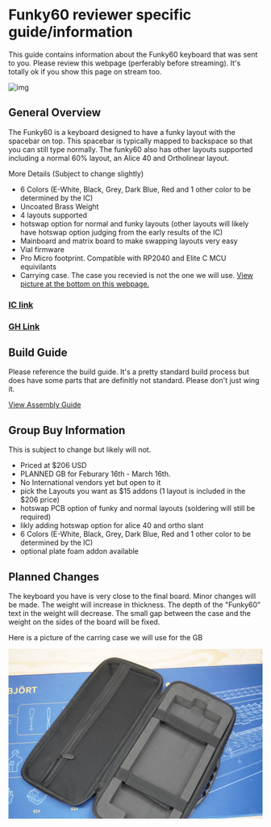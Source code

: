 # Funky60 reviewer specific guide/information

This guide contains information about the Funky60 keyboard that was sent to you. Please review this webpage (perferably before streaming). It's totally ok if you show this page on stream too.

![img](/assets/Funky60/IMG_9747.png)

## General Overview

The Funky60 is a keyboard designed to have a funky layout with the spacebar on top. This spacebar is typically mapped to backspace so that you can still type normally. The funky60 also has other layouts supported including a normal 60% layout, an Alice 40 and Ortholinear layout. 

More Details (Subject to change slightly)
* 6 Colors (E-White, Black, Grey, Dark Blue, Red and 1 other color to be determined by the IC)
* Uncoated Brass Weight
* 4 layouts supported
* hotswap option for normal and funky layouts (other layouts will likely have hotswap option judging from the early results of the IC)
* Mainboard and matrix board to make swapping layouts very easy
* Vial firmware
* Pro Micro footprint. Compatible with RP2040 and Elite C MCU equivilants
* Carrying case. The case you recevied is not the one we will use. [View picture at the bottom on this webpage.](/Funky60/Funky60-reviewer-guide.html#planned-changes)

### [IC link](https://forms.gle/M96oArSm5EJR75EL7)
### [GH Link](https://geekhack.org/index.php?topic=119384.msg3152360#msg3152360)

## Build Guide
Please reference the build guide. It's a pretty standard build process but does have some parts that are definitly not standard. Please don't just wing it.

[View Assembly Guide](/Funky60/funky60-build-guide.html)

## Group Buy Information

This is subject to change but likely will not. 
* Priced at $206 USD
* PLANNED GB for Feburary 16th - March 16th.
* No International vendors yet but open to it
* pick the Layouts you want as $15 addons (1 layout is included in the $206 price)
* hotswap PCB option of funky and normal layouts (soldering will still be required)
* likly adding hotswap option for alice 40 and ortho slant
* 6 Colors (E-White, Black, Grey, Dark Blue, Red and 1 other color to be determined by the IC)
* optional plate foam addon available




## Planned Changes

The keyboard you have is very close to the final board. Minor changes will be made. The weight will increase in thickness. The depth of the "Funky60" text in the weight will decrease. The small gap between the case and the weight on the sides of the board will be fixed. 

Here is a picture of the carring case we will use for the GB

![img](/assets/Funky60/DSC00413.jpg)

<Footer/>